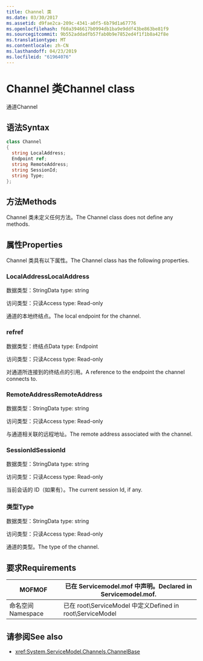 ```yaml
---
title: Channel 类
ms.date: 03/30/2017
ms.assetid: d9fae2ca-209c-4341-a0f5-6b79d1a67776
ms.openlocfilehash: f60a3946617b0994db1ba9e9ddf43be863be81f9
ms.sourcegitcommit: 9b552addadfb57fab0b9e7852ed4f1f1b8a42f8e
ms.translationtype: MT
ms.contentlocale: zh-CN
ms.lasthandoff: 04/23/2019
ms.locfileid: "61964076"
---
```

# <a name="channel-class"></a><span data-ttu-id="1abc8-102">Channel 类</span><span class="sxs-lookup"><span data-stu-id="1abc8-102">Channel class</span></span>
<span data-ttu-id="1abc8-103">通道</span><span class="sxs-lookup"><span data-stu-id="1abc8-103">Channel</span></span>  
  
## <a name="syntax"></a><span data-ttu-id="1abc8-104">语法</span><span class="sxs-lookup"><span data-stu-id="1abc8-104">Syntax</span></span>  
  
```csharp
class Channel  
{  
  string LocalAddress;  
  Endpoint ref;  
  string RemoteAddress;  
  string SessionId;  
  string Type;  
};  
```  
  
## <a name="methods"></a><span data-ttu-id="1abc8-105">方法</span><span class="sxs-lookup"><span data-stu-id="1abc8-105">Methods</span></span>  
 <span data-ttu-id="1abc8-106">Channel 类未定义任何方法。</span><span class="sxs-lookup"><span data-stu-id="1abc8-106">The Channel class does not define any methods.</span></span>  
  
## <a name="properties"></a><span data-ttu-id="1abc8-107">属性</span><span class="sxs-lookup"><span data-stu-id="1abc8-107">Properties</span></span>  
 <span data-ttu-id="1abc8-108">Channel 类具有以下属性。</span><span class="sxs-lookup"><span data-stu-id="1abc8-108">The Channel class has the following properties.</span></span>  
  
### <a name="localaddress"></a><span data-ttu-id="1abc8-109">LocalAddress</span><span class="sxs-lookup"><span data-stu-id="1abc8-109">LocalAddress</span></span>  
 <span data-ttu-id="1abc8-110">数据类型：String</span><span class="sxs-lookup"><span data-stu-id="1abc8-110">Data type: string</span></span>  
  
 <span data-ttu-id="1abc8-111">访问类型：只读</span><span class="sxs-lookup"><span data-stu-id="1abc8-111">Access type: Read-only</span></span>  
  
 <span data-ttu-id="1abc8-112">通道的本地终结点。</span><span class="sxs-lookup"><span data-stu-id="1abc8-112">The local endpoint for the channel.</span></span>  
  
### <a name="ref"></a><span data-ttu-id="1abc8-113">ref</span><span class="sxs-lookup"><span data-stu-id="1abc8-113">ref</span></span>  
 <span data-ttu-id="1abc8-114">数据类型：终结点</span><span class="sxs-lookup"><span data-stu-id="1abc8-114">Data type: Endpoint</span></span>  
  
 <span data-ttu-id="1abc8-115">访问类型：只读</span><span class="sxs-lookup"><span data-stu-id="1abc8-115">Access type: Read-only</span></span>  
  
 <span data-ttu-id="1abc8-116">对通道所连接到的终结点的引用。</span><span class="sxs-lookup"><span data-stu-id="1abc8-116">A reference to the endpoint the channel connects to.</span></span>  
  
### <a name="remoteaddress"></a><span data-ttu-id="1abc8-117">RemoteAddress</span><span class="sxs-lookup"><span data-stu-id="1abc8-117">RemoteAddress</span></span>  
 <span data-ttu-id="1abc8-118">数据类型：String</span><span class="sxs-lookup"><span data-stu-id="1abc8-118">Data type: string</span></span>  
  
 <span data-ttu-id="1abc8-119">访问类型：只读</span><span class="sxs-lookup"><span data-stu-id="1abc8-119">Access type: Read-only</span></span>  
  
 <span data-ttu-id="1abc8-120">与通道相关联的远程地址。</span><span class="sxs-lookup"><span data-stu-id="1abc8-120">The remote address associated with the channel.</span></span>  
  
### <a name="sessionid"></a><span data-ttu-id="1abc8-121">SessionId</span><span class="sxs-lookup"><span data-stu-id="1abc8-121">SessionId</span></span>  
 <span data-ttu-id="1abc8-122">数据类型：String</span><span class="sxs-lookup"><span data-stu-id="1abc8-122">Data type: string</span></span>  
  
 <span data-ttu-id="1abc8-123">访问类型：只读</span><span class="sxs-lookup"><span data-stu-id="1abc8-123">Access type: Read-only</span></span>  
  
 <span data-ttu-id="1abc8-124">当前会话的 ID（如果有）。</span><span class="sxs-lookup"><span data-stu-id="1abc8-124">The current session Id, if any.</span></span>  
  
### <a name="type"></a><span data-ttu-id="1abc8-125">类型</span><span class="sxs-lookup"><span data-stu-id="1abc8-125">Type</span></span>  
 <span data-ttu-id="1abc8-126">数据类型：String</span><span class="sxs-lookup"><span data-stu-id="1abc8-126">Data type: string</span></span>  
  
 <span data-ttu-id="1abc8-127">访问类型：只读</span><span class="sxs-lookup"><span data-stu-id="1abc8-127">Access type: Read-only</span></span>  
  
 <span data-ttu-id="1abc8-128">通道的类型。</span><span class="sxs-lookup"><span data-stu-id="1abc8-128">The type of the channel.</span></span>  
  
## <a name="requirements"></a><span data-ttu-id="1abc8-129">要求</span><span class="sxs-lookup"><span data-stu-id="1abc8-129">Requirements</span></span>  
  
|<span data-ttu-id="1abc8-130">MOF</span><span class="sxs-lookup"><span data-stu-id="1abc8-130">MOF</span></span>|<span data-ttu-id="1abc8-131">已在 Servicemodel.mof 中声明。</span><span class="sxs-lookup"><span data-stu-id="1abc8-131">Declared in Servicemodel.mof.</span></span>|  
|---------|-----------------------------------|  
|<span data-ttu-id="1abc8-132">命名空间</span><span class="sxs-lookup"><span data-stu-id="1abc8-132">Namespace</span></span>|<span data-ttu-id="1abc8-133">已在 root\ServiceModel 中定义</span><span class="sxs-lookup"><span data-stu-id="1abc8-133">Defined in root\ServiceModel</span></span>|  
  
## <a name="see-also"></a><span data-ttu-id="1abc8-134">请参阅</span><span class="sxs-lookup"><span data-stu-id="1abc8-134">See also</span></span>

- <xref:System.ServiceModel.Channels.ChannelBase>
